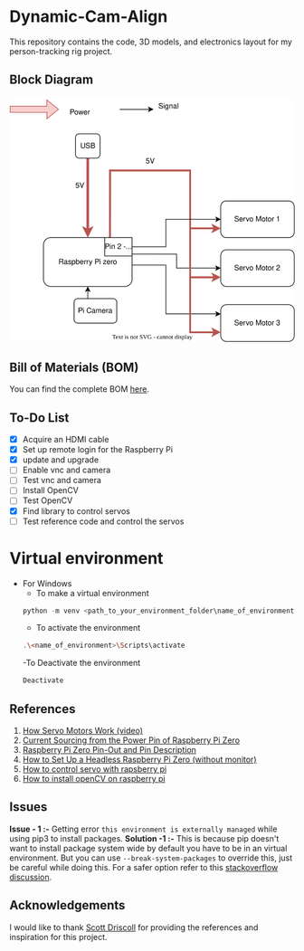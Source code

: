 

# Dynamic-Cam-Align  
This repository contains the code, 3D models, and electronics layout for my person-tracking rig project.  

## Block Diagram  
![Power and Functional Block Diagram](./power_and_functional_block_dig.svg)  

## Bill of Materials (BOM)  
You can find the complete BOM [here](./BOM_dynamic_cam_aligne.csv).  

## To-Do List  
- [x] Acquire an HDMI cable  
- [x] Set up remote login for the Raspberry Pi  
- [x] update and upgrade			
- [ ] Enable vnc and camera		
- [ ] Test vnc and camera			
- [ ] Install OpenCV			
- [ ] Test OpenCV 				
- [x] Find library to control servos	
- [ ] Test reference code and control the servos  

# Virtual environment
- For Windows
    - To make a virtual environment
    ```powershell
    python -m venv <path_to_your_environment_folder\name_of_environment>
    ```
    - To activate the environment
    ```bash
    .\<name_of_environment>\Scripts\activate
    ```
    -To Deactivate the environment
    ```bash
    Deactivate
    ```

## References  
1. [How Servo Motors Work (video)](https://www.youtube.com/watch?v=1WnGv-DPexc)  
2. [Current Sourcing from the Power Pin of Raspberry Pi Zero](https://pinout.xyz/pinout/5v_power)  
3. [Raspberry Pi Zero Pin-Out and Pin Description](https://pinout.xyz/)  
4. [How to Set Up a Headless Raspberry Pi Zero (without monitor)](https://www.tomshardware.com/reviews/raspberry-pi-headless-setup-how-to,6028.html)  
5. [How to control servo with rapsberry pi](https://www.digikey.com/en/maker/tutorials/2021/how-to-control-servo-motors-with-a-raspberry-pi)
6. [How to install openCV on raspberry pi](https://singleboardbytes.com/647/install-opencv-raspberry-pi-4.htm)

## Issues

**Issue - 1 :-** Getting error `this environment is externally managed` while using pip3 to install packages.
**Solution -1 :-** This is because pip doesn't want to install package system wide by default you have to be in an virtual environment. 
But you can use `--break-system-packages` to override this, just be careful while doing this.
For a safer option refer to this [stackoverflow discussion](https://stackoverflow.com/questions/75608323/how-do-i-solve-error-externally-managed-environment-every-time-i-use-pip-3).
## Acknowledgements  
I would like to thank [Scott Driscoll](https://github.com/curiousinventor/skellington) for providing the references and inspiration for this project.  

